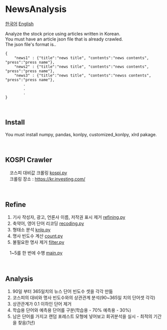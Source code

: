 NewsAnalysis
=============
[한국어](README.md) [English](README.en.md) 

Analyze the stock price using articles written in Korean.<br>
You must have an article json file that is already crawled.<br>
The json file's format is.. <br>

    {
        "news1" : {"title":"news title", "contents":"news contents", "press":"press name"}, 
        "news2" : {"title":"news title", "contents":"news contents", "press":"press name"}, 
        "news3" : {"title":"news title", "contents":"newss contents", "press":"press name"}, 
            . 
            . 
            . 
    }

<br>

Install
-------------
You must install numpy, pandas, konlpy, customized_konlpy, xlrd pakage.<br>

<br>

KOSPI Crawler
-------------
　코스피 대비값 크롤링 [kospi.py](https://github.com/tina0430/NewsAnalysis/tree/master/kospiCrawling) <br>
　크롤링 장소 : <https://kr.investing.com/><br>

<br>

Refine
-------------
1. 기사 작성자, 광고, 언론사 이름, 저작권 표시 제거 [refining.py](https://github.com/tina0430/NewsAnalysis/tree/master/newsRefining)
2. 축약어, 영어 단어 리코딩 [recoding.py](https://github.com/tina0430/NewsAnalysis/tree/master/newsRecoding)
3. 형태소 분석 [knlp.py](https://github.com/tina0430/NewsAnalysis/tree/master/nlp)
4. 명사 빈도수 계산 [count.py](https://github.com/tina0430/NewsAnalysis/tree/master/nlp)
5. 불필요한 명사 제거 [filter.py](https://github.com/tina0430/NewsAnalysis/tree/master/nlp)<br>

　1~5를 한 번에 수행 [main.py](https://github.com/tina0430/NewsAnalysis/tree/master/main)

<br>

Analysis
-------------
1. 90일 부터 365일치의 뉴스 단어 빈도수 셋을 각각 만듦
2. 코스피의 대비와 명사 빈도수와의 상관관계 분석(90~365일 치의 단어셋 각각)
3. 상관관계가 0.1 이하인 단어 제거 
4. 학습용 단어와 예측용 단어를 구분(학습용 - 70% 예측용 - 30%)
5. 남은 단어를 가지고 랜덤 포레스트 모형에 넣어보고 회귀분석을 실시 - 최적의 기간을 찾음(1년)
